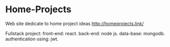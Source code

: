 # Home-Projects
Web site dedicate to home project ideas
http://homeprojects.link/

Fullstack project:
front-end: react.
back-end: node js.
data-base: mongodb.
authentication using: jwt.
